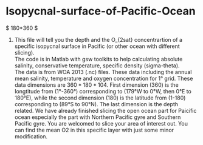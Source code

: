 # Isopycnal-surface-of-Pacific-Ocean
$ 180*360 $
1. This file will tell you the depth and the O_{2sat} concentrartion of a specific isopycnal surface in Pacific (or other ocean with different slicing).\
The code is in Matlab with gsw toolkits to help calculating absolute salinity, conservative temperature, specific density (sigma-theta).\
The data is from WOA 2013 (.nc) files. These data including the annual mean salinity, temperature and oxygen concentration for 1° grid. These data dimensions are $360*180*104$. First dimension (360) is the longtitude from (1°-360°) corresponding to (179°W to 0°W, then 0°E to 180°E), while the second dimension (180) is the latitude from (1-180) corresponding to (89°S to 90°N). The last dimension is the depth related. We have already finished slicing the open ocean part for Paicific ocean especially the part with Northern Pacific gyre and Southern Pacific gyre. You are welcomed to slice your area of interest out. You can find the mean O2 in this specific layer with just some minor modification.  
